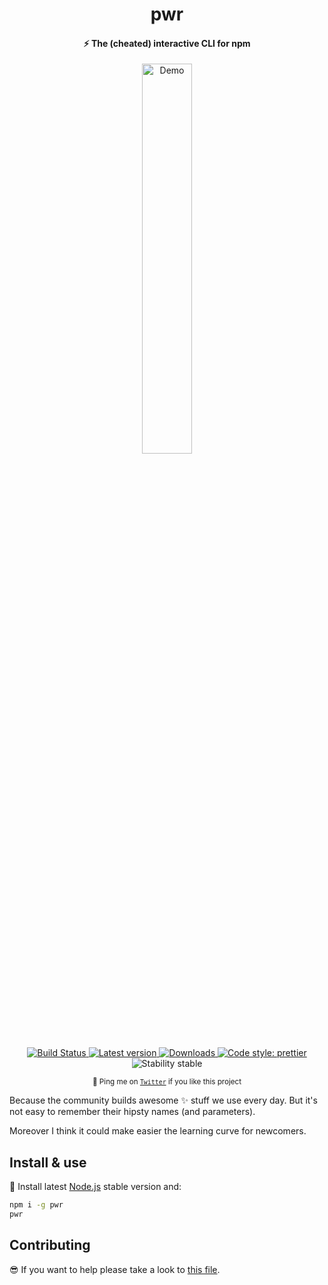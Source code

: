 <h1 align="center">pwr</h1>

<h4 align="center">
  ⚡ The (cheated) interactive CLI for npm
</h4>

<div align="center">
  <img alt="Demo" src="https://media.giphy.com/media/pYyFAHLW0zJL2/giphy.gif" width="40%">
</div>

<p align="center">
  <a href="https://travis-ci.org/jesusprubio/pwr">
    <img alt="Build Status" src="https://travis-ci.org/jesusprubio/pwr.svg?branch=master">
  </a>
  <a href="https://www.npmjs.com/pwr">
    <img alt="Latest version" src="https://img.shields.io/npm/v/pwr.svg">
  </a>
  <a href="https://www.npmjs.com/pwr">
    <img alt="Downloads" src="https://img.shields.io/npm/dm/pwr.svg">
  </a>
  <a href="https://github.com/prettier/prettier">
    <img alt="Code style: prettier" src="https://img.shields.io/badge/code_style-prettier-ff69b4.svg?style=flat-square">
  </a>
  <img alt="Stability stable" src="https://img.shields.io/badge/stability-stable-green.svg">
</p>
<p align="center">
  <sub>🤙 Ping me on <a href="https://twitter.com/jesusprubio"><code>Twitter</code></a> if you like this project</sub>
</p>

Because the community builds awesome :sparkles: stuff we use every day. But it's not easy to remember their hipsty names (and parameters).

Moreover I think it could make easier the learning curve for newcomers.

## Install & use

:pizza: Install latest [Node.js](https://nodejs.org/download) stable version and:

```sh
npm i -g pwr
pwr
```

## Contributing

:sunglasses: If you want to help please take a look to [this file](.github/CONTRIBUTING.md).
